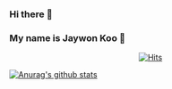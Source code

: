 ### Hi there 👋 
### My name is Jaywon Koo 🚀

<div align=center>
	
[![Hits](https://hits.seeyoufarm.com/api/count/incr/badge.svg?url=https%3A%2F%2Fgithub.com%2FJaywonKoo17&count_bg=%2379C83D&title_bg=%23555555&icon=&icon_color=%23E7E7E7&title=hits&edge_flat=false)](https://hits.seeyoufarm.com)
	
</div>

[![Anurag's github stats](https://github-readme-stats.vercel.app/api?username=JaywonKoo17&count_private=true&show_icons=true&theme=radical)](https://github.com/anuraghazra/github-readme-stats)
